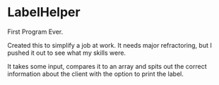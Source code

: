 LabelHelper
===========
First Program Ever.

Created this to simplify a job at work. It needs major refractoring, but I pushed it out to see what my skills were.

It takes some input, compares it to an array and spits out the correct information about the client with the option to print the label.
